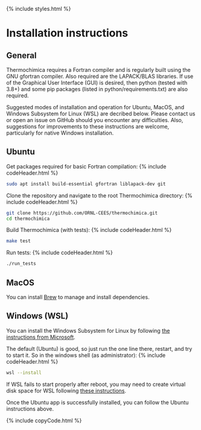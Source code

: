 {% include styles.html %}
# Installation instructions
## General

Thermochimica requires a Fortran compiler and is regularly built using the GNU gfortran compiler. Also required are the LAPACK/BLAS libraries. If use of the Graphical User Interface (GUI) is desired, then python (tested with 3.8+) and some pip packages (listed in python/requirements.txt) are also required.

Suggested modes of installation and operation for Ubuntu, MacOS, and Windows Subsystem for Linux (WSL) are decribed below. Please contact us or open an issue on GitHub should you encounter any difficulties. Also, suggestions for improvements to these instructions are welcome, particularly for native Windows installation.

## Ubuntu

Get packages required for basic Fortran compilation:
{% include codeHeader.html %}
```bash
sudo apt install build-essential gfortran liblapack-dev git
```

Clone the repository and navigate to the root Thermochimica directory:
{% include codeHeader.html %}
```bash
git clone https://github.com/ORNL-CEES/thermochimica.git
cd thermochimica
```

Build Thermochimica (with tests):
{% include codeHeader.html %}
```bash
make test
```

Run tests:
{% include codeHeader.html %}
```bash
./run_tests
```

## MacOS
You can install [Brew](https://brew.sh/) to manage and install dependencies.

## Windows (WSL)
You can install the Windows Subsystem for Linux by following [the instructions from Microsoft](https://docs.microsoft.com/en-us/windows/wsl/install).

The default (Ubuntu) is good, so just run the one line there, restart, and try to start it. So in the windows shell (as administrator):
{% include codeHeader.html %}
```bash
wsl --install
```

If WSL fails to start properly after reboot, you may need to create virtual disk space for WSL following [these instructions](https://utf9k.net/blog/wsl2-vhd-issue/).

Once the Ubuntu app is successfully installed, you can follow the Ubuntu instructions above.


{% include copyCode.html %}
